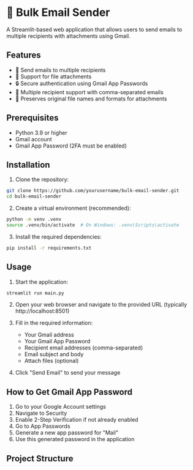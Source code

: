 # 📧 Bulk Email Sender

A Streamlit-based web application that allows users to send emails to multiple recipients with attachments using Gmail.

## Features

- 📨 Send emails to multiple recipients
- 📎 Support for file attachments
- 🔒 Secure authentication using Gmail App Passwords
- 👥 Multiple recipient support with comma-separated emails
- 📁 Preserves original file names and formats for attachments

## Prerequisites

- Python 3.9 or higher
- Gmail account
- Gmail App Password (2FA must be enabled)

## Installation

1. Clone the repository:
```bash
git clone https://github.com/yourusername/bulk-email-sender.git
cd bulk-email-sender
```

2. Create a virtual environment (recommended):
```bash
python -m venv .venv
source .venv/bin/activate  # On Windows: .venv\Scripts\activate
```

3. Install the required dependencies:
```bash
pip install -r requirements.txt
```

## Usage

1. Start the application:
```bash
streamlit run main.py
```

2. Open your web browser and navigate to the provided URL (typically http://localhost:8501)

3. Fill in the required information:
   - Your Gmail address
   - Your Gmail App Password
   - Recipient email addresses (comma-separated)
   - Email subject and body
   - Attach files (optional)

4. Click "Send Email" to send your message

## How to Get Gmail App Password

1. Go to your Google Account settings
2. Navigate to Security
3. Enable 2-Step Verification if not already enabled
4. Go to App Passwords
5. Generate a new app password for "Mail"
6. Use this generated password in the application

## Project Structure 